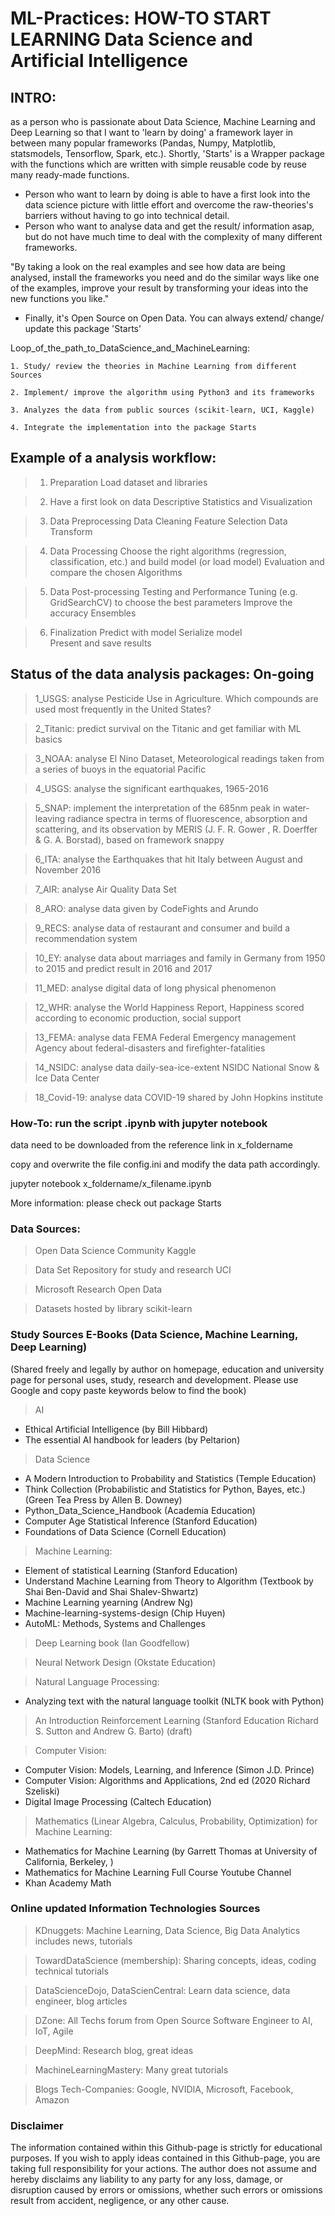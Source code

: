 # ML-Practices: HOW-TO START LEARNING Data Science and Artificial Intelligence

## INTRO: 

as a person who is passionate about Data Science, Machine Learning and Deep Learning so that I want to 'learn by doing' a framework layer in between many popular frameworks (Pandas, Numpy, Matplotlib, statsmodels, Tensorflow, Spark, etc.). 
Shortly, 'Starts' is a Wrapper package with the functions which are written with simple reusable code by reuse many ready-made functions.
 
- Person who want to learn by doing is able to have a first look into the data science picture  with little effort and overcome the raw-theories's barriers without having to go into technical detail.
- Person who want to analyse data and get the result/ information asap, but do not have much time to deal with the complexity of many different frameworks. 

"By taking a look on the real examples and see how data are being analysed, install the frameworks you need and do the similar ways like one of the examples, improve your result by transforming your ideas into the new functions you like."

- Finally, it's Open Source on Open Data. You can always extend/ change/ update this package 'Starts'

Loop_of_the_path_to_DataScience_and_MachineLearning:

	1. Study/ review the theories in Machine Learning from different Sources

	2. Implement/ improve the algorithm using Python3 and its frameworks 

	3. Analyzes the data from public sources (scikit-learn, UCI, Kaggle)

	4. Integrate the implementation into the package Starts

## Example of a analysis workflow: 
>	1. 	Preparation
	Load dataset and libraries

>	2. 	Have a first look on data
	Descriptive Statistics and Visualization

>	3.	Data Preprocessing
	Data Cleaning
	Feature Selection 
	Data Transform

>	4.	Data Processing
	Choose the right algorithms (regression, classification, etc.) and build model (or load model)
	Evaluation and compare the chosen Algorithms

>	5.	Data Post-processing
	Testing and Performance Tuning (e.g. GridSearchCV) to choose the best parameters
	Improve the accuracy
	Ensembles

>	6.	Finalization
	Predict with model
	Serialize model  
	Present and save results

## Status of the data analysis packages: On-going 

> 1_USGS: analyse Pesticide Use in Agriculture. Which compounds are used most frequently in the United States?

> 2_Titanic: predict survival on the Titanic and get familiar with ML basics

> 3_NOAA: analyse El Nino Dataset, Meteorological readings taken from a series of buoys in the equatorial Pacific

> 4_USGS: analyse the significant earthquakes, 1965-2016

> 5_SNAP: implement the interpretation of the 685nm peak in water-leaving radiance spectra in terms of fluorescence, absorption and scattering, and its observation by MERIS (J. F. R. Gower , R. Doerffer & G. A. Borstad), based on framework snappy

> 6_ITA: analyse the Earthquakes that hit Italy between August and November 2016

> 7_AIR: analyse Air Quality Data Set

> 8_ARO: analyse data given by CodeFights and Arundo

> 9_RECS: analyse data of restaurant and consumer and build a recommendation system

> 10_EY: analyse data about marriages and family in Germany from 1950 to 2015 and predict result in 2016 and 2017

> 11_MED: analyse digital data of long physical phenomenon

> 12_WHR: analyse the World Happiness Report, Happiness scored according to economic production, social support

> 13_FEMA: analyse data FEMA Federal Emergency management Agency about federal-disasters and firefighter-fatalities 

> 14_NSIDC: analyse data daily-sea-ice-extent NSIDC National Snow & Ice Data Center

> 18_Covid-19: analyse data COVID-19 shared by John Hopkins institute

### How-To: run the script .ipynb with jupyter notebook
data need to be downloaded from the reference link in x_foldername 

copy and overwrite the file config.ini and modify the data path accordingly.

jupyter notebook x_foldername/x_filename.ipynb

More information: please check out package Starts

### Data Sources:
> Open Data Science Community Kaggle

> Data Set Repository for study and research UCI

> Microsoft Research Open Data

> Datasets hosted by library scikit-learn

### Study Sources E-Books (Data Science, Machine Learning, Deep Learning) 
(Shared freely and legally by author on homepage, education and university page for personal uses, study, research and development. Please use Google and copy paste keywords below to find the book)
> AI 
- Ethical Artificial Intelligence (by Bill Hibbard)
- The essential AI handbook for leaders (by Peltarion)

> Data Science
- A Modern Introduction to Probability and Statistics (Temple Education)
- Think Collection (Probabilistic and Statistics for Python, Bayes, etc.) (Green Tea Press by Allen B. Downey)
- Python_Data_Science_Handbook (Academia Education)
- Computer Age Statistical Inference (Stanford Education)
- Foundations of Data Science (Cornell Education)

> Machine Learning:
- Element of statistical Learning (Stanford Education)
- Understand Machine Learning from Theory to Algorithm (Textbook by Shai Ben-David and Shai Shalev-Shwartz)
- Machine Learning yearning (Andrew Ng)
- Machine-learning-systems-design (Chip Huyen)
- AutoML: Methods, Systems and Challenges

> Deep Learning book (Ian Goodfellow)

> Neural Network Design (Okstate Education)

> Natural Language Processing: 
- Analyzing text with the natural language toolkit (NLTK book with Python)

> An Introduction Reinforcement Learning (Stanford Education Richard S. Sutton and Andrew G. Barto) (draft)

> Computer Vision: 
- Computer Vision:  Models, Learning, and Inference (Simon J.D. Prince)
- Computer Vision: Algorithms and Applications, 2nd ed (2020 Richard Szeliski)
- Digital Image Processing (Caltech Education)

> Mathematics (Linear Algebra, Calculus, Probability, Optimization) for Machine Learning: 
- Mathematics for Machine Learning (by Garrett Thomas at University of California, Berkeley, )
- Mathematics for Machine Learning Full Course Youtube Channel
- Khan Academy Math

### Online updated Information Technologies Sources 
> KDnuggets: Machine Learning, Data Science, Big Data Analytics includes news, tutorials

> TowardDataScience (membership): Sharing concepts, ideas, coding technical tutorials

> DataScienceDojo, DataScienCentral: Learn data science, data engineer, blog articles

> DZone: All Techs forum from Open Source Software Engineer to AI, IoT, Agile

> DeepMind: Research blog, great ideas

> MachineLearningMastery: Many great tutorials

> Blogs Tech-Companies: Google, NVIDIA, Microsoft, Facebook, Amazon

### Disclaimer
The information contained within this Github-page is strictly for educational purposes. If you wish to apply
ideas contained in this Github-page, you are taking full responsibility for your actions.
The author does not assume and hereby disclaims any liability to any
party for any loss, damage, or disruption caused by errors or omissions, whether such errors or
omissions result from accident, negligence, or any other cause.